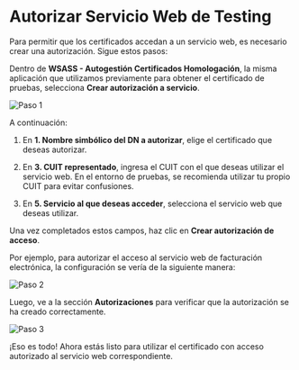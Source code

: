 # Autorizar Servicio Web de Testing

Para permitir que los certificados accedan a un servicio web, es necesario crear una autorización. Sigue estos pasos:

Dentro de **WSASS - Autogestión Certificados Homologación**, la misma aplicación que utilizamos previamente para obtener el certificado de pruebas, selecciona **Crear autorización a servicio**.

![Paso 1](../public/tutorial/tutorial_3_1.png)

A continuación:

1. En **1. Nombre simbólico del DN a autorizar**, elige el certificado que deseas autorizar.

3. En **3. CUIT representado**, ingresa el CUIT con el que deseas utilizar el servicio web. En el entorno de pruebas, se recomienda utilizar tu propio CUIT para evitar confusiones.

5. En **5. Servicio al que deseas acceder**, selecciona el servicio web que deseas utilizar.

Una vez completados estos campos, haz clic en **Crear autorización de acceso**.

Por ejemplo, para autorizar el acceso al servicio web de facturación electrónica, la configuración se vería de la siguiente manera:

![Paso 2](../public/tutorial/tutorial_3_2.png)

Luego, ve a la sección **Autorizaciones** para verificar que la autorización se ha creado correctamente.

![Paso 3](../public/tutorial/tutorial_3_3.png)

¡Eso es todo! Ahora estás listo para utilizar el certificado con acceso autorizado al servicio web correspondiente.